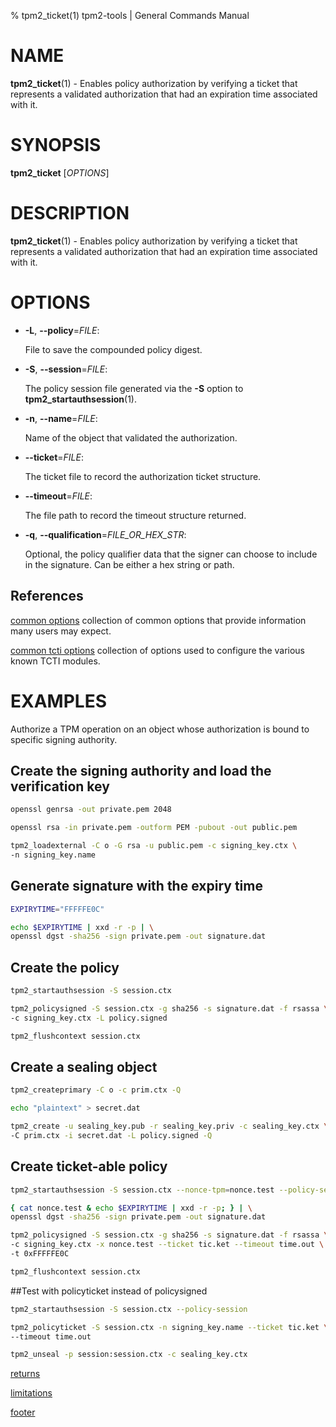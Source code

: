 % tpm2_ticket(1) tpm2-tools | General Commands Manual

# NAME

**tpm2_ticket**(1) - Enables policy authorization by verifying a ticket that
represents a validated authorization that had an expiration time associated
with it.

# SYNOPSIS

**tpm2_ticket** [*OPTIONS*]

# DESCRIPTION

**tpm2_ticket**(1) - Enables policy authorization by verifying a ticket that
represents a validated authorization that had an expiration time associated with
it.

# OPTIONS

  * **-L**, **\--policy**=_FILE_:

    File to save the compounded policy digest.

  * **-S**, **\--session**=_FILE_:

    The policy session file generated via the **-S** option to
    **tpm2_startauthsession**(1).

  * **-n**, **\--name**=_FILE_:

    Name of the object that validated the authorization.

  * **\--ticket**=_FILE_:

    The ticket file to record the authorization ticket structure.

  * **\--timeout**=_FILE_:

    The file path to record the timeout structure returned.

  * **-q**, **\--qualification**=_FILE\_OR\_HEX\_STR_:

    Optional, the policy qualifier data that the signer can choose to include in the
    signature. Can be either a hex string or path.

## References

[common options](common/options.md) collection of common options that provide
information many users may expect.

[common tcti options](common/tcti.md) collection of options used to configure
the various known TCTI modules.

# EXAMPLES

Authorize a TPM operation on an object whose authorization is bound to specific
signing authority.

## Create the signing authority and load the verification key
```bash
openssl genrsa -out private.pem 2048

openssl rsa -in private.pem -outform PEM -pubout -out public.pem

tpm2_loadexternal -C o -G rsa -u public.pem -c signing_key.ctx \
-n signing_key.name
```

## Generate signature with the expiry time
```bash
EXPIRYTIME="FFFFFE0C"

echo $EXPIRYTIME | xxd -r -p | \
openssl dgst -sha256 -sign private.pem -out signature.dat
```

## Create the policy
```bash
tpm2_startauthsession -S session.ctx

tpm2_policysigned -S session.ctx -g sha256 -s signature.dat -f rsassa \
-c signing_key.ctx -L policy.signed

tpm2_flushcontext session.ctx
```

## Create a sealing object
```bash
tpm2_createprimary -C o -c prim.ctx -Q

echo "plaintext" > secret.dat

tpm2_create -u sealing_key.pub -r sealing_key.priv -c sealing_key.ctx \
-C prim.ctx -i secret.dat -L policy.signed -Q
```

## Create ticket-able policy
```bash
tpm2_startauthsession -S session.ctx --nonce-tpm=nonce.test --policy-session

{ cat nonce.test & echo $EXPIRYTIME | xxd -r -p; } | \
openssl dgst -sha256 -sign private.pem -out signature.dat

tpm2_policysigned -S session.ctx -g sha256 -s signature.dat -f rsassa \
-c signing_key.ctx -x nonce.test --ticket tic.ket --timeout time.out \
-t 0xFFFFFE0C

tpm2_flushcontext session.ctx
```

##Test with policyticket instead of policysigned
```bash
tpm2_startauthsession -S session.ctx --policy-session

tpm2_policyticket -S session.ctx -n signing_key.name --ticket tic.ket \
--timeout time.out

tpm2_unseal -p session:session.ctx -c sealing_key.ctx
```

[returns](common/returns.md)

[limitations](common/policy-limitations.md)

[footer](common/footer.md)
